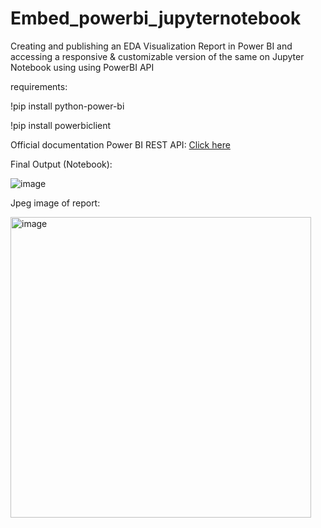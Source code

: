# Embed_powerbi_jupyternotebook
Creating and publishing an EDA Visualization Report in Power BI and accessing a responsive &amp; customizable version of the same on Jupyter Notebook using using PowerBI API

requirements:

!pip install python-power-bi

!pip install powerbiclient

Official documentation Power BI REST API:
<a href="https://docs.microsoft.com/en-us/rest/api/power-bi/"> Click here </a>



Final Output (Notebook):

![image](https://user-images.githubusercontent.com/59755186/183740410-5f26a728-9727-44f6-8ff7-fe8222e7e318.png)



Jpeg image of report:

<img width="481" alt="image" src="https://user-images.githubusercontent.com/59755186/183740274-13603d91-0314-447e-838b-f904502fb2a8.png">



